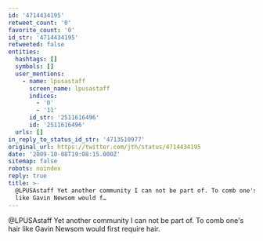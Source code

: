```yaml
---
id: '4714434195'
retweet_count: '0'
favorite_count: '0'
id_str: '4714434195'
retweeted: false
entities:
  hashtags: []
  symbols: []
  user_mentions:
    - name: lpusastaff
      screen_name: lpusastaff
      indices:
        - '0'
        - '11'
      id_str: '2511616496'
      id: '2511616496'
  urls: []
in_reply_to_status_id_str: '4713510977'
original_url: https://twitter.com/jth/status/4714434195
date: '2009-10-08T19:08:15.000Z'
sitemap: false
robots: noindex
reply: true
title: >-
  @LPUSAstaff Yet another community I can not be part of. To comb one's hair
  like Gavin Newsom would f…
---
```


@LPUSAstaff Yet another community I can not be part of. To comb one's hair like Gavin Newsom would first require hair.